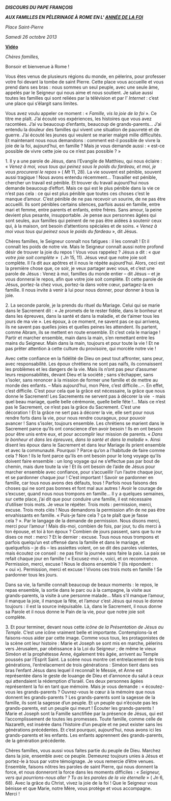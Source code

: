 ***DISCOURS DU PAPE FRANÇOIS***

***AUX FAMILLES EN PÈLERINAGE À ROME EN L' [ANNÉE DE LA FOI](http://www.vatican.va/special/annus_fidei/index_fr.htm)***

*Place Saint-Pierre*

*Samedi 26 octobre 2013*

**[Vidéo](http://player.rv.va/vaticanplayer.asp?language=it&tic=VA_FQO63G18)**

*Chères familles,*

Bonsoir et bienvenue à Rome !

Vous êtes venus de plusieurs régions du monde, en pèlerins, pour professer votre foi devant la tombe de saint Pierre. Cette place vous accueille et vous prend dans ses bras : nous sommes un seul peuple, avec une seule âme, appelés par le Seigneur qui nous aime et nous soutient. Je salue aussi toutes les familles qui sont reliées par la télévision et par l’ *Internet* : c’est une place qui s’élargit sans limites.

Vous avez voulu appeler ce moment : « *Famille, vis la joie de la foi* ». Ce titre me plaît. J’ai écouté vos expériences, les histoires que vous avez racontées. J’ai vu beaucoup d’enfants, beaucoup de grands-parents… J’ai entendu la douleur des familles qui vivent une situation de pauvreté et de guerre. J’ai écouté les jeunes qui veulent se marier malgré mille difficultés. Et maintenant nous nous demandons : comment est-il possible de vivre la joie de la foi, aujourd’hui, en famille ? Mais je vous demande aussi : « est-ce possible de vivre cette joie ou ce n’est pas possible ? »

1\. Il y a une parole de Jésus, dans l’Evangile de Matthieu, qui nous éclaire : « *Venez à moi, vous tous qui peinez sous le poids du fardeau, et moi, je vous procurerai le repos* » ( *Mt* 11, 28). La vie souvent est pénible, souvent aussi tragique ! Nous avons entendu récemment... Travailler est pénible, chercher un travail est pénible. Et trouver du travail aujourd’hui nous demande beaucoup d’effort. Mais ce qui est le plus pénible dans la vie ce n’est pas cela : ce qui est plus pénible que toutes ces choses c’est le manque d’amour. C’est pénible de ne pas recevoir un sourire, de ne pas être accueilli. Ils sont pénibles certains silences, parfois aussi en famille, entre mari et femme, entre parents et enfants, entre frères. Sans amour, la peine devient plus pesante, insupportable. Je pense aux personnes âgées qui sont seules, aux familles qui peinent de ne pas être aidées à soutenir ceux qui, à la maison, ont besoin d’attentions spéciales et de soins. « *Venez à moi vous tous qui peinez sous le poids du fardeau* », dit Jésus.

Chères familles, le Seigneur connaît nos fatigues : il les connaît ! Et il connaît les poids de notre vie. Mais le Seigneur connaît aussi notre profond désir de trouver la joie du repos ! Vous vous rappelez ? Jésus a dit : « *que votre joie soit complète* »  ( *Jn* 15, 11). Jésus veut que notre joie soit complète. Il l’a dit aux apôtres et il nous le répète aujourd’hui. Alors, ceci est la première chose que, ce soir, je veux partager avec vous, et c’est une parole de Jésus : Venez à moi, familles du monde entier – dit Jésus – et je vous donnerai le repos, afin que votre joie soit complète. Et cette parole de Jésus, portez-la chez vous, portez-la dans votre cœur, partagez-la en famille. Il nous invite à venir à lui pour nous donner, pour donner à tous la joie.

2\. La seconde parole, je la prends du rituel du Mariage. Celui qui se marie dans le Sacrement dit : « Je promets de te rester fidèle, dans le bonheur et dans les épreuves, dans la santé et dans la maladie, et de t’aimer tous les jours de ma vie ». Les époux, à ce moment, ne savent pas ce qui arrivera, ils ne savent pas quelles joies et quelles peines les attendent. Ils partent, comme Abram, ils se mettent en route ensemble. Et c’est cela le mariage ! Partir et marcher ensemble, main dans la main, s’en remettant entre les mains du Seigneur. Main dans la main, toujours et pour toute la vie ! Et ne pas prêter attention à cette culture du provisoire, qui morcèle notre vie !

Avec cette confiance en la fidélité de Dieu on peut tout affronter, sans peur, avec responsabilité. Les époux chrétiens ne sont pas naïfs, ils connaissent les problèmes et les dangers de la vie. Mais ils n’ont pas peur d’assumer leurs responsabilités, devant Dieu et la société ; sans s’échapper, sans s’isoler, sans renoncer à la mission de former une famille et de mettre au monde des enfants. – Mais aujourd’hui, mon Père, c’est difficile…–. En effet, c’est difficile. C’est pour cela que la grâce est nécessaire, la grâce que nous donne le Sacrement! Les Sacrements ne servent pas à décorer la vie  - mais quel beau mariage, quelle belle cérémonie, quelle belle fête !... Mais ce n’est pas le Sacrement, ce n’est pas la grâce du Sacrement. C’est une décoration ! Et la grâce ne sert pas à décorer la vie, elle sert pour nous rendre forts dans la vie, pour nous rendre courageux, pour pouvoir avancer ! Sans s’isoler, toujours ensemble. Les chrétiens se marient dans le Sacrement parce qu’ils ont conscience d’en avoir besoin ! Ils en ont besoin pour être unis entre eux, et pour accomplir leur mission de parents. « *Dans le bonheur et dans les épreuves, dans la santé et dans la maladie* ». Ainsi disent les époux dans le Sacrement et dans leur Mariage ils prient ensemble et avec la communauté. Pourquoi ? Parce qu’on a l’habitude de faire comme cela ? Non ! Ils le font parce qu’ils en ont besoin pour le long voyage qu’ils doivent faire ensemble : un long voyage qui ne s’effectue pas par bout de chemin, mais dure toute la vie ! Et ils ont besoin de l’aide de Jésus pour marcher ensemble avec confiance, pour s’accueillir l’un l’autre chaque jour, et se pardonner chaque jour ! C’est important ! Savoir se pardonner en famille, car tous nous avons des défauts, tous ! Parfois nous faisons des choses qui ne sont pas bonnes et font mal aux autres ! Avoir le courage de s’excuser, quand nous nous trompons en famille… Il y a quelques semaines, sur cette place, j’ai dit que pour conduire une famille, il est nécessaire d’utiliser trois mots. Je veux le répéter. Trois mots : permission, merci, excuse. Trois mots clés ! Nous demandons la permission afin de ne pas être envahissants en famille. « Puis-je faire cela ? ça te plaît que je fasse cela ? ». Par le langage de la demande de permission. Nous disons merci, merci pour l’amour ! Mais dis-moi, combien de fois, par jour, tu dis merci à ton épouse, et toi à ton époux ? Combien de jours passent, sans que tu ne dises ce mot : merci ? Et le dernier : excuse. Tous nous nous trompons et parfois quelqu’un est offensé dans la famille et dans le mariage, et quelquefois – je dis – les assiettes volent, on se dit des paroles violentes, mais écoutez ce conseil : ne pas finir la journée sans faire la paix. La paix se refait chaque jour en famille ! « Excusez-moi », voici, et on recommence. Permission, merci, excuse ! Nous le disons ensemble ? (ils répondent : « oui »). Permission, merci et excuse ! Vivons ces trois mots en famille ! Se pardonner tous les jours.

Dans sa vie, la famille connaît beaucoup de beaux moments : le repos, le repas ensemble, la sortie dans le parc ou à la campagne, la visite aux grands-parents, la visite à une personne malade… Mais s’il manque l’amour, il manque la joie, il manque la fête, et l’amour c’est Jésus qui nous le donne toujours : il est la source inépuisable. Là, dans le Sacrement, il nous donne sa Parole et il nous donne le Pain de la vie, pour que notre joie soit complète.

3\. Et pour terminer, devant nous cette *icône de la Présentation de Jésus au Temple*. C’est une icône vraiment belle et importante. Contemplons-la et faisons-nous aider par cette image. Comme vous tous, les protagonistes de la scène ont leur histoire : Marie et Joseph se sont mis en marche, pèlerins vers Jérusalem, par obéissance à la Loi du Seigneur ; de même le vieux Siméon et la prophétesse Anne, également très âgée, arrivent au Temple poussés par l’Esprit Saint. La scène nous montre cet entrelacement de trois générations, l’entrelacement de trois générations : Siméon tient dans ses bras l’enfant Jésus dans lequel il reconnaît le Messie, et Anne est représentée dans le geste de louange de Dieu et d’annonce du salut à ceux qui attendaient la rédemption d’Israël. Ces deux personnes âgées représentent la foi en tant que mémoire. Mais je vous demande : « écoutez-vous les grands-parents ? Ouvrez-vous le cœur à la mémoire que nous donnent les grands-parents ? Les grands-parents sont la sagesse de la famille, ils sont la sagesse d’un peuple. Et un peuple qui n’écoute pas les grands-parents, est un peuple qui meurt ! Écouter les grands-parents ! Marie et Joseph sont la Famille sanctifiée par la présence de Jésus, qui est l’accomplissement de toutes les promesses. Toute famille, comme celle de Nazareth, est insérée dans l’histoire d’un peuple et ne peut exister sans les générations précédentes. Et c’est pourquoi, aujourd’hui, nous avons ici les grands-parents et les enfants. Les enfants apprennent des grands-parents, de la génération précédente.

Chères familles, vous aussi vous faites partie du peuple de Dieu. Marchez dans la joie, ensemble avec ce peuple. Demeurez toujours unies à Jésus et portez-le à tous par votre témoignage. Je vous remercie d’être venues. Ensemble, faisons nôtres les paroles de saint Pierre, qui nous donnent la force, et nous donneront la force dans les moments difficiles : « *Seigneur, vers qui pourrions-nous aller ? Tu as les paroles de la vie éternelle* » ( *Jn* 6, 68). Avec la grâce du Christ, vivez la joie de la foi ! Que le Seigneur vous bénisse et que Marie, notre Mère, vous protège et vous accompagne. Merci !